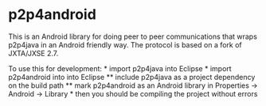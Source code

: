 p2p4android
===========

This is an Android library for doing peer to peer communications that wraps p2p4java in an Android friendly way.  The protocol is based on a fork of JXTA/JXSE 2.7.

To use this for development:
	* import p2p4java into Eclipse
	* import p2p4android into into Eclipse
	** include p2p4java as a project dependency on the build path
	** mark p2p4android as an Android library in Properties -> Android -> Library
	* then you should be compiling the project without errors
